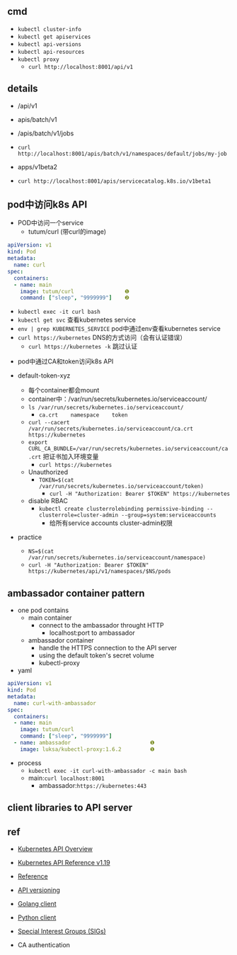 
## cmd
+ `kubectl cluster-info`
+ `kubectl get apiservices`
+ `kubectl api-versions`
+ `kubectl api-resources`
+ `kubectl proxy`
    + `curl http://localhost:8001/api/v1`

## details
<!-- core api resources:pods,services... -->
+ /api/v1   
<!-- job resource-->
+ apis/batch/v1
<!-- name:jobs -->
   + /apis/batch/v1/jobs 
<!-- kubectl get job my-job -o json -->
   + `curl http://localhost:8001/apis/batch/v1/namespaces/default/jobs/my-job`
<!-- <group>/<version> -->
+ apps/v1beta2 

+ `curl http://localhost:8001/apis/servicecatalog.k8s.io/v1beta1`

## pod中访问k8s API

+ POD中访问一个service
   + tutum/curl (带curl的image)
```yaml
apiVersion: v1
kind: Pod
metadata:
  name: curl
spec:
  containers:
  - name: main
    image: tutum/curl                ❶
    command: ["sleep", "9999999"]    ❷
```
   - `kubectl exec -it curl bash`
   - `kubectl get svc` 查看kubernetes service
   - `env | grep KUBERNETES_SERVICE` pod中通过env查看kubernetes service
   - `curl https://kubernetes` DNS的方式访问（会有认证错误）
      - `curl https://kubernetes -k` 跳过认证

+ pod中通过CA和token访问k8s API

+ default-token-xyz
   + 每个container都会mount
   + container中：/var/run/secrets/kubernetes.io/serviceaccount/
   + `ls /var/run/secrets/kubernetes.io/serviceaccount/`
      + `ca.crt    namespace    token`
   + `curl --cacert /var/run/secrets/kubernetes.io/serviceaccount/ca.crt https://kubernetes`
   + `export CURL_CA_BUNDLE=/var/run/secrets/kubernetes.io/serviceaccount/ca.crt` 把证书加入环境变量
      - `curl https://kubernetes`
   + Unauthorized
      + `TOKEN=$(cat /var/run/secrets/kubernetes.io/serviceaccount/token)`
         + `curl -H "Authorization: Bearer $TOKEN" https://kubernetes`
   + disable RBAC
      + `kubectl create clusterrolebinding permissive-binding --clusterrole=cluster-admin --group=system:serviceaccounts`
         - 给所有service accounts  cluster-admin权限

+ practice
   + `NS=$(cat /var/run/secrets/kubernetes.io/serviceaccount/namespace)`
   + `curl -H "Authorization: Bearer $TOKEN" https://kubernetes/api/v1/namespaces/$NS/pods`


## ambassador container pattern
+ one pod contains
   + main container
      + connect to the ambassador throught HTTP
         + localhost:port to ambassador
   + ambassador container
      + handle the HTTPS connection to the API server
      + using the default token's secret volume
      + kubectl-proxy
+ yaml
```yaml
apiVersion: v1
kind: Pod
metadata:
  name: curl-with-ambassador
spec:
  containers:
  - name: main
    image: tutum/curl
    command: ["sleep", "9999999"]
  - name: ambassador                         ❶
    image: luksa/kubectl-proxy:1.6.2         ❶

```

+ process
   + `kubectl exec -it curl-with-ambassador -c main bash`
   <!-- kubectl proxy----port 8001 -->
   + main:`curl localhost:8001`
      + ambassador:`https://kubernetes:443`


## client libraries to API server

## ref
+ [Kubernetes API Overview](https://kubernetes.io/docs/reference/using-api/api-overview/)
+ [Kubernetes API Reference v1.19](https://kubernetes.io/docs/reference/generated/kubernetes-api/v1.19/)
+ [Reference](https://kubernetes.io/docs/reference/)

+ [API versioning](https://kubernetes.io/docs/reference/using-api/#api-groups)

<!-- client libraries -->
+ [Golang client](https://github.com/kubernetes/client-go)
+ [Python client](https://github.com/kubernetes-incubator/client-python)
+ [Special Interest Groups (SIGs)](https://github.com/kubernetes/community/blob/master/sig-list.md.)

+ CA authentication